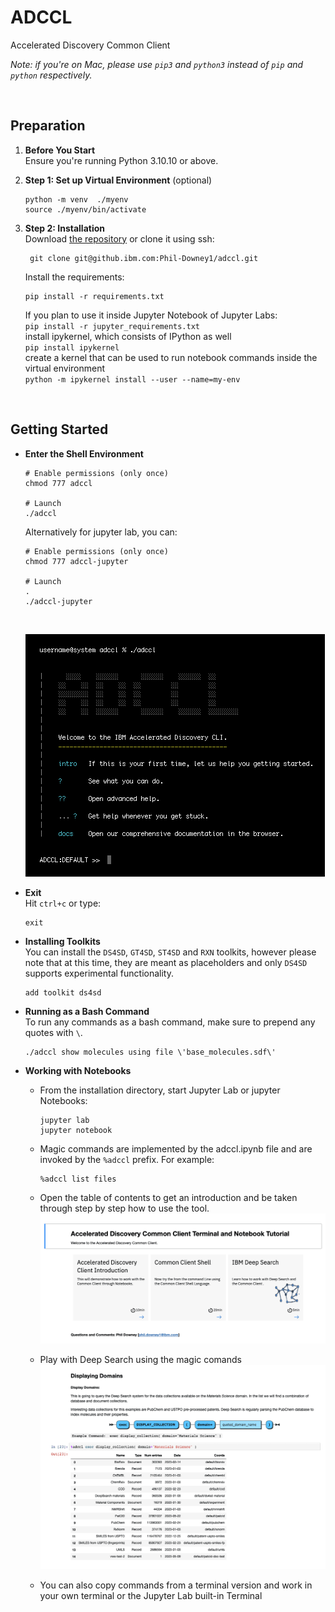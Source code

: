 # ADCCL

Accelerated Discovery Common Client<br>

_Note: if you're on Mac, please use `pip3` and `python3` instead of `pip` and `python` respectively._

<br>

## Preparation

1.  **Before You Start**<br>
    Ensure you're running Python 3.10.10 or above.

1.  **Step 1: Set up Virtual Environment** (optional)<br>

        python -m venv  ./myenv
        source ./myenv/bin/activate

1.  **Step 2: Installation**<br>
    Download [the repository](https://github.ibm.com/Phil-Downey1/adccl) or clone it using ssh:

         git clone git@github.ibm.com:Phil-Downey1/adccl.git

    Install the requirements:

        pip install -r requirements.txt

    If you plan to use it inside Jupyter Notebook of Jupyter Labs:<br>
        `pip install -r jupyter_requirements.txt` <br>
    install ipykernel, which consists of IPython as well <br>
        `pip install ipykernel` <br>
    create a kernel that can be used to run notebook commands inside the virtual environment <br>
        `python -m ipykernel install --user --name=my-env`


<br>

## Getting Started

-   **Enter the Shell Environment**

        # Enable permissions (only once)
        chmod 777 adccl

        # Launch
        ./adccl

    Alternatively for jupyter lab, you can:

        # Enable permissions (only once)
        chmod 777 adccl-jupyter

        # Launch
        .
        ./adccl-jupyter

    <br>
      
    ![Landing](readme/screenshot-landing.png)

-   **Exit**<br>
    Hit `ctrl+c` or type:

        exit

-   **Installing Toolkits**<br>
    You can install the `DS4SD`, `GT4SD`, `ST4SD` and `RXN` toolkits, however please note that at this time, they are meant as placeholders and only `DS4SD` supports experimental functionality.

        add toolkit ds4sd

-   **Running as a Bash Command**<br>
    To run any commands as a bash command, make sure to prepend any quotes with `\`.

        ./adccl show molecules using file \'base_molecules.sdf\'

-   **Working with Notebooks**

    -   From the installation directory, start Jupyter Lab or jupyter Notebooks:

            jupyter lab
            jupyter notebook

    -   Magic commands are implemented by the adccl.ipynb file and are invoked by the `%adccl` prefix. For example:

            %adccl list files

    -   Open the table of contents to get an introduction and be taken through step by step how to use the tool.
        ![Notebook table of contents](readme/notebook-toc.png)

    -   Play with Deep Search using the magic comands
        ![Notebook DS4SD](readme/notebook-ds4sd.png)

    -   You can also copy commands from a terminal version and work in your own terminal or the Jupyter Lab built-in Terminal

